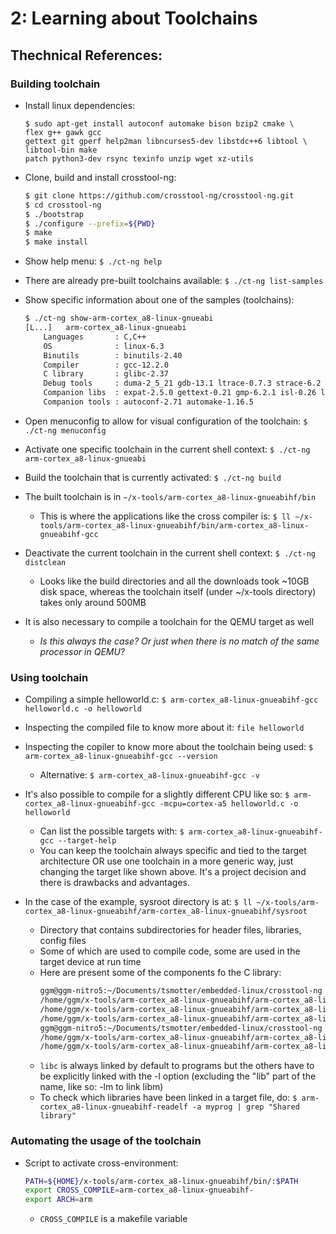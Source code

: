 # 2: Learning about Toolchains

## Thechnical References:


### Building toolchain

- Install linux dependencies:
    ```
    $ sudo apt-get install autoconf automake bison bzip2 cmake \
    flex g++ gawk gcc
    gettext git gperf help2man libncurses5-dev libstdc++6 libtool \
    libtool-bin make
    patch python3-dev rsync texinfo unzip wget xz-utils
    ```

- Clone, build and install crosstool-ng:
    ```bash
    $ git clone https://github.com/crosstool-ng/crosstool-ng.git
    $ cd crosstool-ng
    $ ./bootstrap
    $ ./configure --prefix=${PWD}
    $ make
    $ make install
    ```

- Show help menu: `$ ./ct-ng help`

- There are already pre-built toolchains available: `$ ./ct-ng list-samples`

- Show specific information about one of the samples (toolchains):
    ```bash
    $ ./ct-ng show-arm-cortex_a8-linux-gnueabi
    [L...]   arm-cortex_a8-linux-gnueabi
        Languages       : C,C++
        OS              : linux-6.3
        Binutils        : binutils-2.40
        Compiler        : gcc-12.2.0
        C library       : glibc-2.37
        Debug tools     : duma-2_5_21 gdb-13.1 ltrace-0.7.3 strace-6.2
        Companion libs  : expat-2.5.0 gettext-0.21 gmp-6.2.1 isl-0.26 libelf-0.8.13 libiconv-1.16 mpc-1.2.1 mpfr-4.1.0 ncurses-6.2 zlib-1.2.13 zstd-1.5.5
        Companion tools : autoconf-2.71 automake-1.16.5
    ```

- Open menuconfig to allow for visual configuration of the toolchain: `$ ./ct-ng menuconfig`

- Activate one specific toolchain in the current shell context: `$ ./ct-ng arm-cortex_a8-linux-gnueabi`

- Build the toolchain that is currently activated: `$ ./ct-ng build`

- The built toolchain is in `~/x-tools/arm-cortex_a8-linux-gnueabihf/bin`
    - This is where the applications like the cross compiler is: `$ ll ~/x-tools/arm-cortex_a8-linux-gnueabihf/bin/arm-cortex_a8-linux-gnueabihf-gcc`

- Deactivate the current toolchain in the current shell context: `$ ./ct-ng distclean`
    - Looks like the build directories and all the downloads took ~10GB disk space, whereas the toolchain itself (under ~/x-tools directory) takes only around 500MB

- It is also necessary to compile a toolchain for the QEMU target as well
    - *Is this always the case? Or just when there is no match of the same processor in QEMU?*


### Using toolchain

- Compiling a simple helloworld.c: `$ arm-cortex_a8-linux-gnueabihf-gcc helloworld.c -o helloworld`

- Inspecting the compiled file to know more about it: `file helloworld`

- Inspecting the copiler to know more about the toolchain being used: `$ arm-cortex_a8-linux-gnueabihf-gcc --version`
    - Alternative: `$ arm-cortex_a8-linux-gnueabihf-gcc -v`

- It's also possible to compile for a slightly different CPU like so: `$ arm-cortex_a8-linux-gnueabihf-gcc -mcpu=cortex-a5 helloworld.c -o helloworld`
    - Can list the possible targets with: `$ arm-cortex_a8-linux-gnueabihf-gcc --target-help`
    - You can keep the toolchain always specific and tied to the target architecture OR use one toolchain in a more generic way, just changing the target like shown above. It's a project decision and there is drawbacks and advantages.

- In the case of the example, sysroot directory is at: `$ ll ~/x-tools/arm-cortex_a8-linux-gnueabihf/arm-cortex_a8-linux-gnueabihf/sysroot`
    - Directory that contains subdirectories for header files, libraries, config files
    - Some of which are used to compile code, some are used in the target device at run time
    - Here are present some of the components fo the C library:
        ```bash
        ggm@ggm-nitro5:~/Documents/tsmotter/embedded-linux/crosstool-ng (master)$ find  ~/x-tools/arm-cortex_a8-linux-gnueabihf/arm-cortex_a8-linux-gnueabihf/sysroot/ -iname "*libm.*"
        /home/ggm/x-tools/arm-cortex_a8-linux-gnueabihf/arm-cortex_a8-linux-gnueabihf/sysroot/usr/lib/libm.so
        /home/ggm/x-tools/arm-cortex_a8-linux-gnueabihf/arm-cortex_a8-linux-gnueabihf/sysroot/usr/lib/libm.a
        /home/ggm/x-tools/arm-cortex_a8-linux-gnueabihf/arm-cortex_a8-linux-gnueabihf/sysroot/lib/libm.so.6
        ggm@ggm-nitro5:~/Documents/tsmotter/embedded-linux/crosstool-ng (master)$ find  ~/x-tools/arm-cortex_a8-linux-gnueabihf/arm-cortex_a8-linux-gnueabihf/sysroot/ -iname "*librt.*"
        /home/ggm/x-tools/arm-cortex_a8-linux-gnueabihf/arm-cortex_a8-linux-gnueabihf/sysroot/usr/lib/librt.a
        /home/ggm/x-tools/arm-cortex_a8-linux-gnueabihf/arm-cortex_a8-linux-gnueabihf/sysroot/lib/librt.so.1
        ```
    - `libc` is always linked by default to programs but the others have to be explicitly linked with the -l option (excluding the "lib" part of the name, like so: -lm to link libm)
    - To check which libraries have been linked in a target file, do: `$ arm-cortex_a8-linux-gnueabihf-readelf -a myprog | grep "Shared library"`

### Automating the usage of the toolchain
- Script to activate cross-environment:
    ```bash
    PATH=${HOME}/x-tools/arm-cortex_a8-linux-gnueabihf/bin/:$PATH
    export CROSS_COMPILE=arm-cortex_a8-linux-gnueabihf-
    export ARCH=arm
    ```

    - `CROSS_COMPILE` is a makefile variable